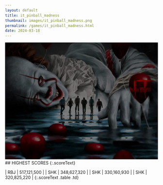 ```yaml
---
layout: default
title: it_pinball_madness
thumbnail: images/it_pinball_madness.png
permalink: /games/it_pinball_madness.html
date: 2024-03-18
---
```


<img src="../images/it_pinball_madness.png" class="gameThumbnail img-fluid mx-auto align-middle">
## HIGHEST SCORES
{:.scoreText}

| RBJ | 517,121,500 | 
| SHK | 348,627,320 | 
| SHK | 330,160,930 | 
| SHK | 320,825,220 | 
{:.scoreText .table .td}
